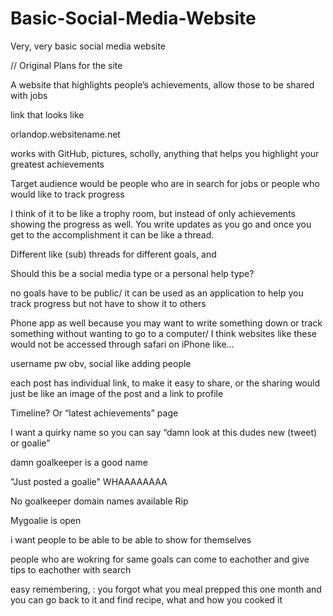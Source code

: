 # Basic-Social-Media-Website
Very, very basic social media website


// Original Plans for the site

A website that highlights people’s achievements, allow those to be shared with jobs

link that looks like

orlandop.websitename.net

works with GitHub, pictures, scholly, anything that helps you highlight your greatest achievements

Target audience would be people who are in search for jobs or people who would like to track progress

I think of it to be like a trophy room, but instead of only achievements showing the progress as well. You write updates as you go and once you get to the accomplishment it can be like a thread.

Different like (sub) threads for different goals, and

Should this be a social media type or a personal help type?

no goals have to be public/ it can be used as an application to help you track progress but not have to show it to others

Phone app as well because you may want to write something down or track something without wanting to go to a computer/ I think websites like these would not be accessed through safari on iPhone like…

username pw obv, social like adding people

each post has individual link, to make it easy to share, or the sharing would just be like an image of the post and a link to profile 

Timeline? Or “latest achievements” page

I want a quirky name so you can say “damn look at this dudes new (tweet) or goalie”

damn goalkeeper is a good name

"Just posted a goalie" WHAAAAAAAA

No goalkeeper domain names available
Rip

Mygoalie is open


i want people to be able to be able to show for themselves 



people who are wokring for same goals can come to eachother and give tips to eachother with search 

easy remembering, : you forgot what you meal prepped this one month and you can go back to it and find recipe, what and how you cooked it

